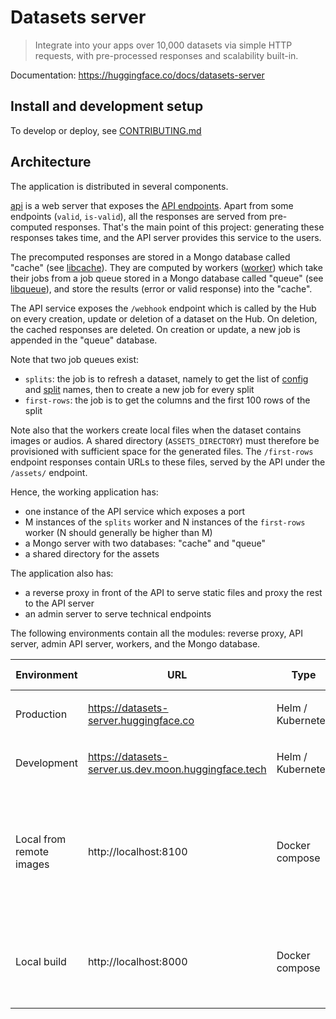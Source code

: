 # Datasets server

> Integrate into your apps over 10,000 datasets via simple HTTP requests, with pre-processed responses and scalability built-in.

Documentation: https://huggingface.co/docs/datasets-server

## Install and development setup

To develop or deploy, see [CONTRIBUTING.md](./CONTRIBUTING.md)

## Architecture

The application is distributed in several components.

[api](./services/api) is a web server that exposes the [API endpoints](https://huggingface.co/docs/datasets-server). Apart from some endpoints (`valid`, `is-valid`), all the responses are served from pre-computed responses. That's the main point of this project: generating these responses takes time, and the API server provides this service to the users.

The precomputed responses are stored in a Mongo database called "cache" (see [libcache](./libs/libcache)). They are computed by workers ([worker](./services/worker)) which take their jobs from a job queue stored in a Mongo database called "queue" (see [libqueue](./libs/libqueue)), and store the results (error or valid response) into the "cache".

The API service exposes the `/webhook` endpoint which is called by the Hub on every creation, update or deletion of a dataset on the Hub. On deletion, the cached responses are deleted. On creation or update, a new job is appended in the "queue" database.

Note that two job queues exist:

- `splits`: the job is to refresh a dataset, namely to get the list of [config](https://huggingface.co/docs/datasets/v2.1.0/en/load_hub#select-a-configuration) and [split](https://huggingface.co/docs/datasets/v2.1.0/en/load_hub#select-a-split) names, then to create a new job for every split
- `first-rows`: the job is to get the columns and the first 100 rows of the split

Note also that the workers create local files when the dataset contains images or audios. A shared directory (`ASSETS_DIRECTORY`) must therefore be provisioned with sufficient space for the generated files. The `/first-rows` endpoint responses contain URLs to these files, served by the API under the `/assets/` endpoint.

Hence, the working application has:

- one instance of the API service which exposes a port
- M instances of the `splits` worker and N instances of the `first-rows` worker (N should generally be higher than M)
- a Mongo server with two databases: "cache" and "queue"
- a shared directory for the assets

The application also has:

- a reverse proxy in front of the API to serve static files and proxy the rest to the API server
- an admin server to serve technical endpoints

The following environments contain all the modules: reverse proxy, API server, admin API server, workers, and the Mongo database.

| Environment              | URL                                                  | Type              | How to deploy                                                        |
| ------------------------ | ---------------------------------------------------- | ----------------- | -------------------------------------------------------------------- |
| Production               | https://datasets-server.huggingface.co               | Helm / Kubernetes | `make upgrade-prod` in [chart](./chart)                              |
| Development              | https://datasets-server.us.dev.moon.huggingface.tech | Helm / Kubernetes | `make upgrade-dev` in [chart](./chart)                               |
| Local from remote images | http://localhost:8100                                | Docker compose    | `make start-from-remote-images` (fetches docker images from AWS ECR) |
| Local build              | http://localhost:8000                                | Docker compose    | `make start-from-local-code` (builds docker images)                  |

